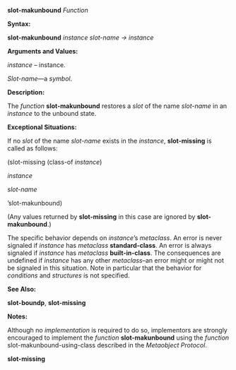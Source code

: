 **slot-makunbound** *Function* 



**Syntax:** 



**slot-makunbound** *instance slot-name → instance* 



**Arguments and Values:** 



*instance* – instance. 



*Slot-name*—a *symbol*. 



**Description:** 



The *function* **slot-makunbound** restores a *slot* of the name *slot-name* in an *instance* to the unbound state. 



**Exceptional Situations:** 



If no *slot* of the name *slot-name* exists in the *instance*, **slot-missing** is called as follows: 



(slot-missing (class-of *instance*) 



*instance* 



*slot-name* 



’slot-makunbound) 



(Any values returned by **slot-missing** in this case are ignored by **slot-makunbound**.) 



The specific behavior depends on *instance*’s *metaclass*. An error is never signaled if *instance* has *metaclass* **standard-class**. An error is always signaled if *instance* has *metaclass* **built-in-class**. The consequences are undefined if *instance* has any other *metaclass*–an error might or might not be signaled in this situation. Note in particular that the behavior for *conditions* and *structures* is not specified. 



**See Also:** 



**slot-boundp**, **slot-missing** 



**Notes:** 



Although no *implementation* is required to do so, implementors are strongly encouraged to implement the *function* **slot-makunbound** using the *function* slot-makunbound-using-class described in the *Metaobject Protocol*. 







 



 



**slot-missing** 



